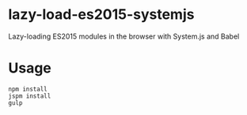 # lazy-load-es2015-systemjs
Lazy-loading ES2015 modules in the browser with System.js and Babel

# Usage
```
npm install
jspm install
gulp
```